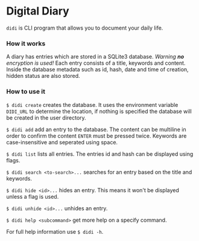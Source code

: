 # Digital Diary

`didi` is CLI program that allows you to document your daily life.

### How it works

A diary has entries which are stored in a SQLite3 database.
*Warning __no__ encryption is used!* Each entry consists of a title,
keywords and content. Inside the database metadata such as
id, hash, date and time of creation, hidden status are also stored.

### How to use it

`$ didi create` creates the database. It uses the environment
variable `DIDI_URL` to determine the location, if nothing is
specified the database will be created in the user directory.

`$ didi add` add an entry to the database. The content can be
multiline in order to confirm the content `ENTER` must be pressed
twice. Keywords are case-insensitive and seperated using space.

`$ didi list` lists all entries. The entries id and hash can be
displayed using flags. 

`$ didi search <to-search>...` searches for an entry based on the
title and keywords.

`$ didi hide <id>...` hides an entry. This means it won't be
displayed unless a flag is used.

`$ didi unhide <id>...` unhides an entry. 

`$ didi help <subcommand>` get more help on a specify command.

For full help information use `$ didi -h`.
